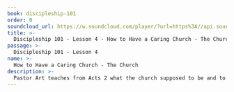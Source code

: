 ```yaml
---
book: discipleship-101
order: 0
soundcloud_url: https://w.soundcloud.com/player/?url=https%3A//api.soundcloud.com/tracks/
title: >-
  Discipleship 101 - Lesson 4 - How to Have a Caring Church - The Church
passage: >-
  Discipleship 101 - Lesson 4
name: >-
  How to Have a Caring Church - The Church
description: >-
  Pastor Art teaches from Acts 2 what the church supposed to be and to do. Noted author William Barclay's work is used to share additional insight on the book of Acts.
---
```


